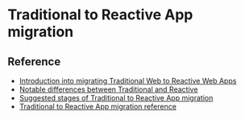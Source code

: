 # Traditional to Reactive App migration
## Reference
* [Introduction into migrating Traditional Web to Reactive Web Apps](https://success.outsystems.com/Support/Enterprise_Customers/Upgrading/Introduction_into_migrating_Traditional_Web_to_Reactive_Web_Apps)
* [Notable differences between Traditional and Reactive](https://success.outsystems.com/Support/Enterprise_Customers/Upgrading/Introduction_into_migrating_Traditional_Web_to_Reactive_Web_Apps/Notable_differences_between_Traditional_and_Reactive)
* [Suggested stages of Traditional to Reactive App migration](https://success.outsystems.com/Support/Enterprise_Customers/Upgrading/Introduction_into_migrating_Traditional_Web_to_Reactive_Web_Apps/Suggested_stages_of_Traditional_to_Reactive_App_migration)
* [Traditional to Reactive App migration reference](https://success.outsystems.com/Support/Enterprise_Customers/Upgrading/Introduction_into_migrating_Traditional_Web_to_Reactive_Web_Apps/Traditional_to_Reactive_App_migration_reference)

